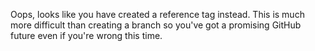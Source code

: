 Oops, looks like you have created a reference tag instead. This is much more difficult than creating a branch so you've got a promising GitHub future even if you're wrong this time.
